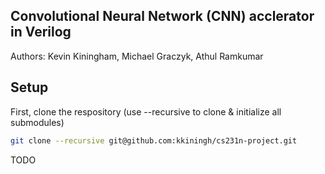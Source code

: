 Convolutional Neural Network (CNN) acclerator in Verilog
---

Authors: Kevin Kiningham, Michael Graczyk, Athul Ramkumar

Setup
---

First, clone the respository (use --recursive to clone & initialize all
submodules)

```bash
git clone --recursive git@github.com:kkiningh/cs231n-project.git
```

TODO
